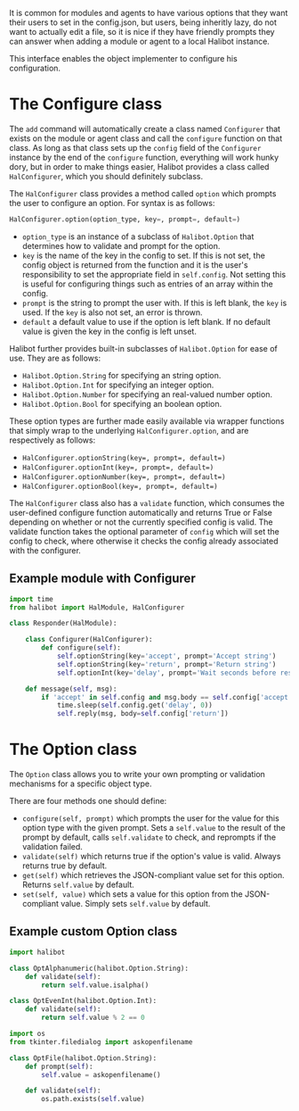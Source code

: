 
It is common for modules and agents to have various options that they want their
users to set in the config.json, but users, being inheritly lazy, do not want to
actually edit a file, so it is nice if they have friendly prompts they can
answer when adding a module or agent to a local Halibot instance.

This interface enables the object implementer to configure his configuration.

The Configure class
===================

The `add` command will automatically create a class named `Configurer` that exists
on the module or agent class and call the `configure` function on that class. As
long as that class sets up the `config` field of the `Configurer` instance by
the end of the `configure` function, everything will work hunky dory, but in
order to make things easier, Halibot provides a class called `HalConfigurer`,
which you should definitely subclass.

The `HalConfigurer` class provides a method called `option` which prompts the
user to configure an option. For syntax is as follows:

```python
HalConfigurer.option(option_type, key=, prompt=, default=)
```

* `option_type` is an instance of a subclass of `Halibot.Option` that determines
  how to validate and prompt for the option.
* `key` is the name of the key in the config to set. If this is not set, the
  config object is returned from the function and it is the user's
  responsibility to set the appropriate field in `self.config`. Not setting this
  is useful for configuring things such as entries of an array within the config.
* `prompt` is the string to prompt the user with. If this is left blank, the
  `key` is used. If the `key` is also not set, an error is thrown.
* `default` a default value to use if the option is left blank. If no default
  value is given the key in the config is left unset.

Halibot further provides built-in subclasses of `Halibot.Option` for ease of
use. They are as follows:

* `Halibot.Option.String` for specifying an string option.
* `Halibot.Option.Int` for specifying an integer option.
* `Halibot.Option.Number` for specifying an real-valued number option.
* `Halibot.Option.Bool` for specifying an boolean option.

These option types are further made easily available via wrapper functions that
simply wrap to the underlying `HalConfigurer.option`, and are respectively as
follows:

* `HalConfigurer.optionString(key=, prompt=, default=)`
* `HalConfigurer.optionInt(key=, prompt=, default=)`
* `HalConfigurer.optionNumber(key=, prompt=, default=)`
* `HalConfigurer.optionBool(key=, prompt=, default=)`

The `HalConfigurer` class also has a `validate` function, which consumes the
user-defined configure function automatically and returns True or False
depending on whether or not the currently specified config is valid. The
validate function takes the optional parameter of `config` which will set the
config to check, where otherwise it checks the config already associated with
the configurer.

Example module with Configurer
------------------------------

```python
import time
from halibot import HalModule, HalConfigurer

class Responder(HalModule):

	class Configurer(HalConfigurer):
		def configure(self):
			self.optionString(key='accept', prompt='Accept string')
			self.optionString(key='return', prompt='Return string')
			self.optionInt(key='delay', prompt='Wait seconds before responding', default=0)

	def message(self, msg):
		if 'accept' in self.config and msg.body == self.config['accept']:
			time.sleep(self.config.get('delay', 0))
			self.reply(msg, body=self.config['return'])
```

The Option class
================

The `Option` class allows you to write your own prompting or validation
mechanisms for a specific object type.

There are four methods one should define:

* `configure(self, prompt)` which prompts the user for the value for this option
  type with the given prompt. Sets a `self.value` to the result of the prompt by
  default, calls `self.validate` to check, and reprompts if the validation failed.
* `validate(self)` which returns true if the option's value is valid. Always
  returns true by default.
* `get(self)` which retrieves the JSON-compliant value set for this option.
  Returns `self.value` by default.
* `set(self, value)` which sets a value for this option from the JSON-compliant
  value. Simply sets `self.value` by default.

Example custom Option class
---------------------------

```python
import halibot

class OptAlphanumeric(halibot.Option.String):
	def validate(self):
		return self.value.isalpha()

class OptEvenInt(halibot.Option.Int):
	def validate(self):
		return self.value % 2 == 0

import os
from tkinter.filedialog import askopenfilename

class OptFile(halibot.Option.String):
	def prompt(self):
		self.value = askopenfilename()

	def validate(self):
		os.path.exists(self.value)
```
